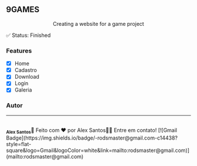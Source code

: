 ## 9GAMES
<p align="center">Creating a website for a game project</p>

✅ Status: Finished

### Features

- [x] Home
- [x] Cadastro
- [x] Download
- [x] Login
- [x] Galeria

### Autor
---
 <br />
 <sub><b>Alex Santos</b></sub>🚀
 Feito com ❤️ por Alex Santos👋🏽 Entre em contato!
 [![Gmail Badge](https://img.shields.io/badge/-rodsmaster@gmail.com-c14438?style=flat-square&logo=Gmail&logoColor=white&link=mailto:rodsmaster@gmail.com)](mailto:rodsmaster@gmail.com)
